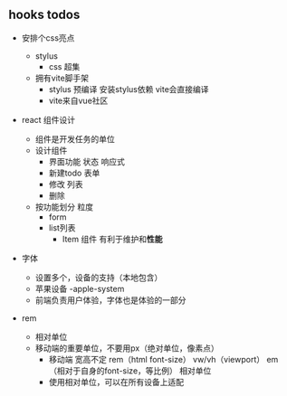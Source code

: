 ## hooks todos

- 安排个css亮点
  - stylus
    - css 超集
  - 拥有vite脚手架
    - stylus 预编译 安装stylus依赖 vite会直接编译
    - vite来自vue社区
- react 组件设计
  - 组件是开发任务的单位
  - 设计组件
    - 界面功能 状态 响应式
    - 新建todo 表单
    - 修改 列表
    - 删除 
  - 按功能划分 粒度
    - form
    - list列表
      - Item 组件 有利于维护和**性能**

- 字体
  - 设置多个，设备的支持（本地包含）
  - 苹果设备 -apple-system
  - 前端负责用户体验，字体也是体验的一部分

- rem
  - 相对单位
  - 移动端的重要单位，不要用px（绝对单位，像素点）
    - 移动端 宽高不定 rem（html font-size） vw/vh（viewport） em（相对于自身的font-size，等比例） 相对单位
    - 使用相对单位，可以在所有设备上适配